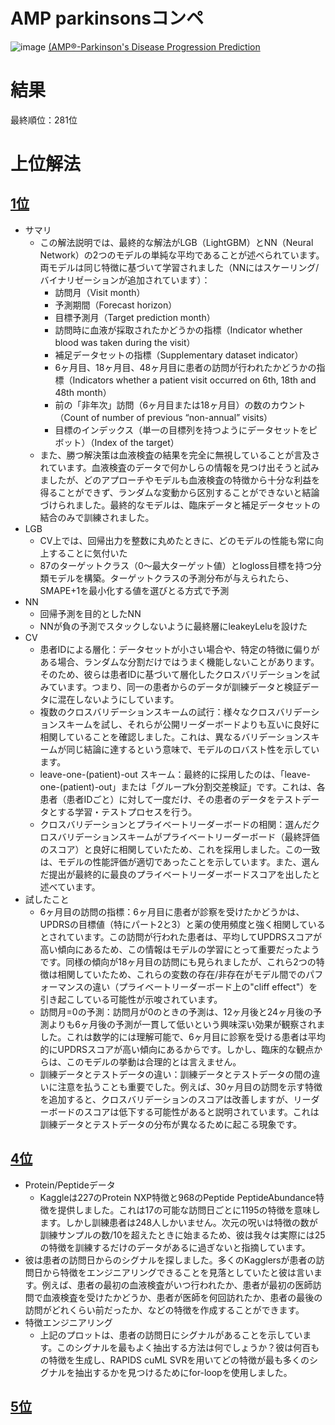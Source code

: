 # AMP parkinsonsコンペ
![image](https://github.com/takuya-tokumoto/kaggle_amp_parkinsons/assets/58675697/1758e941-b06d-438f-a7ec-1965c03aed4e)
[(AMP®-Parkinson's Disease Progression Prediction](https://www.kaggle.com/competitions/amp-parkinsons-disease-progression-prediction/overview)

# 結果
最終順位：281位

# 上位解法
## [1位](https://www.kaggle.com/competitions/amp-parkinsons-disease-progression-prediction/discussion/411505)
- サマリ
  - この解法説明では、最終的な解法がLGB（LightGBM）とNN（Neural Network）の2つのモデルの単純な平均であることが述べられています。両モデルは同じ特徴に基づいて学習されました（NNにはスケーリング/バイナリゼーションが追加されています）：
    - 訪問月（Visit month）
    - 予測期間（Forecast horizon）
    - 目標予測月（Target prediction month）
    - 訪問時に血液が採取されたかどうかの指標（Indicator whether blood was taken during the visit）
    - 補足データセットの指標（Supplementary dataset indicator）
    - 6ヶ月目、18ヶ月目、48ヶ月目に患者の訪問が行われたかどうかの指標（Indicators whether a patient visit occurred on 6th, 18th and 48th month）
    - 前の「非年次」訪問（6ヶ月目または18ヶ月目）の数のカウント（Count of number of previous “non-annual” visits）
    - 目標のインデックス（単一の目標列を持つようにデータセットをピボット）（Index of the target）
  - また、勝つ解決策は血液検査の結果を完全に無視していることが言及されています。血液検査のデータで何かしらの情報を見つけ出そうと試みましたが、どのアプローチやモデルも血液検査の特徴から十分な利益を得ることができず、ランダムな変動から区別することができないと結論づけられました。最終的なモデルは、臨床データと補足データセットの結合のみで訓練されました。
- LGB
  - CV上では、回帰出力を整数に丸めたときに、どのモデルの性能も常に向上することに気付いた
  - 87のターゲットクラス（0～最大ターゲット値）とlogloss目標を持つ分類モデルを構築。ターゲットクラスの予測分布が与えられたら、SMAPE+1を最小化する値を選びとる方式で予測
- NN
  - 回帰予測を目的としたNN
  - NNが負の予測でスタックしないように最終層にleakeyLeluを設けた  
- CV
  -  患者IDによる層化：データセットが小さい場合や、特定の特徴に偏りがある場合、ランダムな分割だけではうまく機能しないことがあります。そのため、彼らは患者IDに基づいて層化したクロスバリデーションを試みています。つまり、同一の患者からのデータが訓練データと検証データに混在しないようにしています。
  - 複数のクロスバリデーションスキームの試行：様々なクロスバリデーションスキームを試し、それらが公開リーダーボードよりも互いに良好に相関していることを確認しました。これは、異なるバリデーションスキームが同じ結論に達するという意味で、モデルのロバスト性を示しています。
  - leave-one-(patient)-out スキーム：最終的に採用したのは、「leave-one-(patient)-out」または「グループk分割交差検証」です。これは、各患者（患者IDごと）に対して一度だけ、その患者のデータをテストデータとする学習・テストプロセスを行う。
  - クロスバリデーションとプライベートリーダーボードの相関：選んだクロスバリデーションスキームがプライベートリーダーボード（最終評価のスコア）と良好に相関していたため、これを採用しました。この一致は、モデルの性能評価が適切であったことを示しています。また、選んだ提出が最終的に最良のプライベートリーダーボードスコアを出したと述べています。
- 試したこと
  -  6ヶ月目の訪問の指標：6ヶ月目に患者が診察を受けたかどうかは、UPDRSの目標値（特にパート2と3）と薬の使用頻度と強く相関しているとされています。この訪問が行われた患者は、平均してUPDRSスコアが高い傾向にあるため、この情報はモデルの学習にとって重要だったようです。同様の傾向が18ヶ月目の訪問にも見られましたが、これら2つの特徴は相関していたため、これらの変数の存在/非存在がモデル間でのパフォーマンスの違い（プライベートリーダーボード上の"cliff effect"）を引き起こしている可能性が示唆されています。
  - 訪問月=0の予測：訪問月が0のときの予測は、12ヶ月後と24ヶ月後の予測よりも6ヶ月後の予測が一貫して低いという興味深い効果が観察されました。これは数学的には理解可能で、6ヶ月目に診察を受ける患者は平均的にUPDRSスコアが高い傾向にあるからです。しかし、臨床的な観点からは、このモデルの挙動は合理的とは言えません。
  - 訓練データとテストデータの違い：訓練データとテストデータの間の違いに注意を払うことも重要でした。例えば、30ヶ月目の訪問を示す特徴を追加すると、クロスバリデーションのスコアは改善しますが、リーダーボードのスコアは低下する可能性があると説明されています。これは訓練データとテストデータの分布が異なるために起こる現象です。

## [4位](https://www.kaggle.com/competitions/amp-parkinsons-disease-progression-prediction/discussion/411398)

- Protein/Peptideデータ
  - Kaggleは227のProtein NXP特徴と968のPeptide PeptideAbundance特徴を提供しました。これは17の可能な訪問日ごとに1195の特徴を意味します。しかし訓練患者は248人しかいません。次元の呪いは特徴の数が訓練サンプルの数/10を超えたときに始まるため、彼は我々は実際には25の特徴を訓練するだけのデータがあるに過ぎないと指摘しています。
- 彼は患者の訪問日からのシグナルを探しました。多くのKagglersが患者の訪問日から特徴をエンジニアリングできることを見落としていたと彼は言います。例えば、患者の最初の血液検査がいつ行われたか、患者が最初の医師訪問で血液検査を受けたかどうか、患者が医師を何回訪れたか、患者の最後の訪問がどれくらい前だったか、などの特徴を作成することができます。
- 特徴エンジニアリング
  - 上記のプロットは、患者の訪問日にシグナルがあることを示しています。このシグナルを最もよく抽出する方法は何でしょうか？彼は何百もの特徴を生成し、RAPIDS cuML SVRを用いてどの特徴が最も多くのシグナルを抽出するかを見つけるためにfor-loopを使用しました。

## [5位](https://www.kaggle.com/competitions/amp-parkinsons-disease-progression-prediction/discussion/411388)
